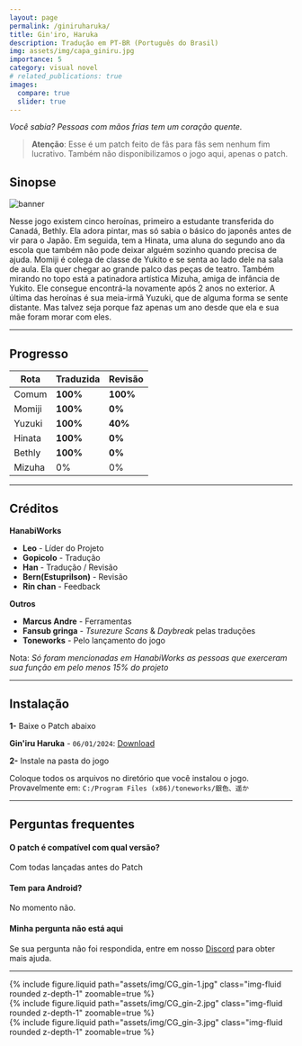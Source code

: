 ```yaml
---
layout: page
permalink: /giniruharuka/
title: Gin'iro, Haruka
description: Tradução em PT-BR (Português do Brasil)
img: assets/img/capa_giniru.jpg
importance: 5
category: visual novel
# related_publications: true
images:
  compare: true
  slider: true
---
```


*Você sabia? Pessoas com mãos frias tem um coração quente.*

> **Atenção**: Esse é um patch feito de fãs para fãs sem nenhum fim lucrativo. Também não disponibilizamos o jogo aqui, apenas o patch.

## Sinopse

![banner](https://s2.vndb.org/cv/71/31971.jpg)


Nesse jogo existem cinco heroínas, primeiro a estudante transferida do Canadá, Bethly. Ela adora pintar, mas só sabia o básico do japonês antes de vir para o Japão. Em seguida, tem a Hinata, uma aluna do segundo ano da escola que também não pode deixar alguém sozinho quando precisa de ajuda. Momiji é colega de classe de Yukito e se senta ao lado dele na sala de aula. Ela quer chegar ao grande palco das peças de teatro. Também mirando no topo está a patinadora artística Mizuha, amiga de infância de Yukito. Ele consegue encontrá-la novamente após 2 anos no exterior. A última das heroínas é sua meia-irmã Yuzuki, que de alguma forma se sente distante. Mas talvez seja porque faz apenas um ano desde que ela e sua mãe foram morar com eles. 

---


## Progresso

| Rota         | Traduzida | Revisão |
|--------------|-----------|------------|
| Comum        | **100%**  | **100%**   |
| Momiji       | **100%**  | **0%**     |
| Yuzuki       | **100%**  | **40%**    |
| Hinata       | **100%**  | **0%**     |
| Bethly       | **100%**  | **0%**     |
| Mizuha       | 0%        | 0%         |

---


## Créditos


**HanabiWorks**

- **Leo** - Líder do Projeto
- **Gopicolo** - Tradução
- **Han** - Tradução / Revisão
- **Bern(Estuprilson)** - Revisão
- **Rin chan** - Feedback


**Outros**

- **Marcus Andre** - Ferramentas
- **Fansub gringa** - *Tsurezure Scans* & *Daybreak* pelas traduções
- **Toneworks** - Pelo lançamento do jogo

Nota: *Só foram mencionadas em HanabiWorks as pessoas que exerceram sua função em pelo menos 15% do projeto*

---


## Instalação

**1-** Baixe o Patch abaixo

**Gin'iru Haruka** - `06/01/2024`: [Download](https://www.mediafire.com/file/e8rfrxkanmdsfgq/Gin%2527Iro_patch_4.00.rar/file)

<!-- *Patch parcial contendo as rotas: Comum, Momiji, Yuzuki, Hi* -->

**2-** Instale na pasta do jogo

Coloque todos os arquivos no diretório que você instalou o jogo. Provavelmente em: ```C:/Program Files (x86)/toneworks/銀色、遥か```

---


## Perguntas frequentes

#### O patch é compatível com qual versão?
Com todas lançadas antes do Patch

#### Tem para Android?
No momento não.

#### Minha pergunta não está aqui
Se sua pergunta não foi respondida, entre em nosso [Discord](https://discord.com/invite/ATTxJYuTvm) para obter mais ajuda.


---

<div class="row mt-3">
    <div class="col-sm mt-3 mt-md-0">
        {% include figure.liquid path="assets/img/CG_gin-1.jpg" class="img-fluid rounded z-depth-1" zoomable=true %}
    </div>
    <div class="col-sm mt-3 mt-md-0">
        {% include figure.liquid path="assets/img/CG_gin-2.jpg" class="img-fluid rounded z-depth-1" zoomable=true %}
    </div>
    <div class="col-sm mt-3 mt-md-0">
        {% include figure.liquid path="assets/img/CG_gin-3.jpg" class="img-fluid rounded z-depth-1" zoomable=true %}
    </div>
</div>




